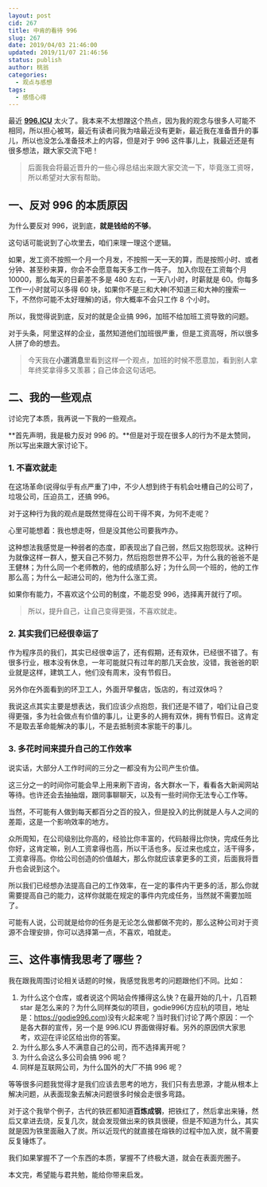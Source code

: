 ```yaml
---
layout: post
cid: 267
title: 中肯的看待 996
slug: 267
date: 2019/04/03 21:46:00
updated: 2019/11/07 21:46:56
status: publish
author: 桃翁
categories: 
  - 观点与感想
tags: 
  - 感悟心得
---
```



最近 **[996.ICU](http://996.ICU)** 太火了。我本来不太想蹭这个热点，因为我的观念与很多人可能不相同，所以担心被骂，最近有读者问我为啥最近没有更新，最近我在准备晋升的事儿，所以也没怎么准备技术上的内容，但是对于 996 这件事儿上，我最近还是有很多想法，跟大家交流下吧！

>  后面我会将最近晋升的一些心得总结出来跟大家交流一下，毕竟涨工资呀，所以希望对大家有帮助。

## 一、反对 996 的本质原因
为什么要反对 996，说到底，**就是钱给的不够**。

这句话可能说到了心坎里去，咱们来理一理这个逻辑。

如果，发工资不按照一个月一个月发，不按照一天一天的算，而是按照小时、或者分钟、甚至秒来算，你会不会愿意每天多工作一阵子。
加入你现在工资每个月 10000，那么每天的日薪差不多是 480 左右，一天八小时，时薪就是 60。你每多工作一小时就可以多得 60 块，如果你不是三和大神(不知道三和大神的搜索一下，不然你可能不太好理解)的话，你大概率不会只工作 8 个小时。

所以，我觉得说到底，反对的就是企业搞 996，加班不给加班工资导致的问题。

对于头条，阿里这样的企业，虽然知道他们加班很严重，但是工资高呀，所以很多人拼了命的想去。

> 今天我在**小道消息**里看到这样一个观点，加班的时候不愿意加，看到别人拿年终奖拿得多又羡慕；自己体会这句话吧。

## 二、我的一些观点

讨论完了本质，我再说一下我的一些观点。

**首先声明，我是极力反对 996 的。**但是对于现在很多人的行为不是太赞同，所以写出来跟大家讨论下。

### 1. 不喜欢就走

在这场革命(说得似乎有点严重了)中，不少人想到终于有机会吐槽自己的公司了，垃圾公司，压迫员工，还搞 996。

对于这种行为我的观点是既然觉得在公司干得不爽，为何不走呢？

心里可能想着：我也想走呀，但是没其他公司要我咋办。

这种想法我感觉是一种弱者的态度，即表现出了自己弱，然后又抱怨现状。这种行为就像这样一群人，整天自己不努力，然后抱怨世界不公平，为什么我的爸爸不是王健林；为什么同一个老师教的，他的成绩那么好；为什么同一个班的，他的工作那么高；为什么一起进公司的，他为什么涨工资。

如果你有能力，不喜欢这个公司的制度，不能忍受 996，选择离开就行了呗。

> 所以，提升自己，让自己变得更强，不喜欢就走。

### 2. 其实我们已经很幸运了
作为程序员的我们，其实已经很幸运了，还有假期，还有双休，已经很不错了。有很多行业，根本没有休息，一年可能就只有过年的那几天会放，没错，我爸爸的职业就是这样，建筑工人，他们没有周末，没有节假日。

另外你在外面看到的环卫工人，外面开早餐店，饭店的，有过双休吗？

我说这点其实主要是想表达，我们应该少点抱怨，我们还是不错了，咱们让自己变得更强，多为社会做点有价值的事儿，让更多的人拥有双休，拥有节假日。这肯定不是取去革命能解决的事儿，不是去抵制资本家能干的事儿。

### 3. 多花时间来提升自己的工作效率
说实话，大部分人工作时间的三分之一都没有为公司产生价值。

这三分之一的时间你可能会早上用来刷下咨询，各大群水一下，看看各大新闻网站等待。也许还会去抽抽烟，跟同事聊聊天，以及有一些时间你无法专心工作等。

当然，不可能有人做到每天都百分之百的投入，但是投入的比例就是人与人之间的差距，这是一个影响效率的地方。

众所周知，在公司级别比你高的，经验比你丰富的，代码敲得比你快，完成任务比你好，这肯定嘛，别人工资拿得也高，所以干活也多。反过来也成立，活干得多，工资拿得高。你给公司创造的价值越大，那么你就应该拿更多的工资，后面我将晋升也会说到这个。

所以我们已经想办法提高自己的工作效率，在一定的事件内干更多的活，那么你就需要提高自己的能力，这样你就能在规定的事件内完成任务，当然就不需要加班了。

可能有人说，公司就是给你的任务是无论怎么做都做不完的，那么这种公司对于资源不合理安排，你可以选择第一点，不喜欢，咱就走。

## 三、这件事情我思考了哪些？

我在跟我周围讨论相关话题的时候，我感觉我思考的问题跟他们不同。比如：
1. 为什么这个仓库，或者说这个网站会传播得这么快？在最开始的几十，几百颗 star 是怎么来的？为什么同样类似的项目，godie996(方应杭的项目，地址是：https://godie996.com)没有火起来呢？当时我们讨论了两个原因：一个是各大群的宣传，另一个是 996.ICU 界面做得好看。另外的原因供大家思考，欢迎在评论区给出你的答案。
2. 为什么那么多人不满意自己的公司，而不选择离开呢？
3. 为什么会这么多公司会搞 996 呢？
4. 同样是互联网公司，为什么国外的大厂不搞 996 呢？

等等很多问题我觉得才是我们应该去思考的地方，我们只有去思源，才能从根本上解决问题，从表面现象去解决问题很多时候会走很多弯路。

对于这个我举个例子，古代的铁匠都知道**百炼成钢**，把铁红了，然后拿出来锤，然后又拿进去烧，反复几次，就会发现做出来的铁具很硬，但是不知道为什么，其实就是因为铁里面融入了炭。所以近现代的就直接在熔铁的过程中加入炭，就不需要反复锤炼了。

我们如果掌握不了一个东西的本质，掌握不了终极大道，就会在表面兜圈子。

本文完，希望能与君共勉，能给你带来启发。
